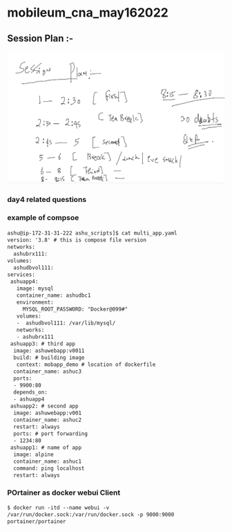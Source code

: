 # mobileum_cna_may162022

## Session Plan :-  

<img src="plan.png">

### day4 related questions 

### example of compsoe 

```
ashu@ip-172-31-31-222 ashu_scripts]$ cat multi_app.yaml 
version: '3.8' # this is compose file version
networks:
  ashubrx111:
volumes:
  ashudbvol111:
services:
 ashuapp4:
   image: mysql
   container_name: ashudbc1
   environment:
     MYSQL_ROOT_PASSWORD: "Docker@099#"
   volumes:
   -  ashudbvol111: /var/lib/mysql/
   networks:
   - ashubrx111 
 ashuapp3: # third app
  image: ashuwebapp:v0011 
  build: # building image 
   context: mobapp_demo # location of dockerfile
  container_name: ashuc3
  ports:
  - 9900:80
  depends_on:
  - ashuapp4 
 ashuapp2: # second app 
  image: ashuwebapp:v001
  container_name: ashuc2
  restart: always
  ports: # port forwarding 
  - 1234:80 
 ashuapp1: # name of app
  image: alpine
  container_name: ashuc1
  command: ping localhost
  restart: always 
```
### POrtainer as docker webui Client 

```
$ docker run -itd --name webui -v /var/run/docker.sock:/var/run/docker.sock -p 9000:9000  portainer/portainer 
```



